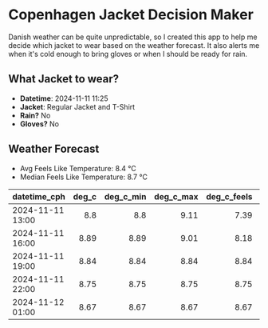 
# Copenhagen Jacket Decision Maker

Danish weather can be quite unpredictable, so I created this app to help me decide which jacket to wear based on the weather forecast. 
It also alerts me when it's cold enough to bring gloves or when I should be ready for rain.

## What Jacket to wear?

- **Datetime**: 2024-11-11 11:25
- **Jacket**: Regular Jacket and T-Shirt
- **Rain?** No
- **Gloves?** No

## Weather Forecast
- Avg Feels Like Temperature: 8.4 °C
- Median Feels Like Temperature: 8.7 °C

| datetime_cph     |   deg_c |   deg_c_min |   deg_c_max |   deg_c_feels | weather   | wind   | rain   |
|:-----------------|--------:|------------:|------------:|--------------:|:----------|:-------|:-------|
| 2024-11-11 13:00 |    8.8  |        8.8  |        9.11 |          7.39 | Clouds    | Low    | None   |
| 2024-11-11 16:00 |    8.89 |        8.89 |        9.01 |          8.18 | Clouds    | Low    | None   |
| 2024-11-11 19:00 |    8.84 |        8.84 |        8.84 |          8.84 | Clouds    | Low    | None   |
| 2024-11-11 22:00 |    8.75 |        8.75 |        8.75 |          8.75 | Clouds    | Low    | None   |
| 2024-11-12 01:00 |    8.67 |        8.67 |        8.67 |          8.67 | Clouds    | Low    | None   |
        